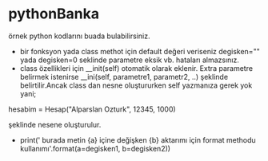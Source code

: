 # pythonBanka

örnek python kodlarını buada bulabilirsiniz. 



- bir fonksyon yada class methot için default değeri veriseniz degisken="" yada degisken=0 seklinde parametre eksik vb. hataları almazsınız. 
- class özellikleri için  __init(self)  otomatik olarak eklenir. Extra parametre belirmek istenirse __ini(self, parametre1, parametr2, ..) şeklinde belirtilir.Ancak
class dan nesne oluştururken self yazmanıza gerek yok yani;

hesabim = Hesap("Alparslan Ozturk", 12345, 1000)

şeklinde nesene oluşturulur.

- print(' burada metin {a} içine değişken {b} aktarımı için format methodu kullanımı'.format(a=degisken1, b=degisken2))

